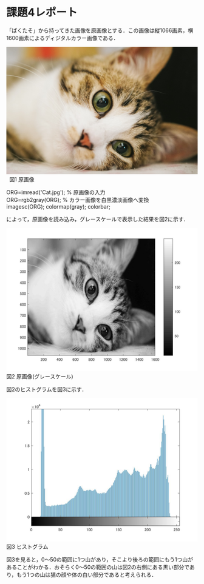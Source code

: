 
# 課題4レポート

「ぱくたそ」から持ってきた画像を原画像とする．この画像は縦1066画素，横1600画素によるディジタルカラー画像である．

![原画像](https://github.com/Tomoya-A/MyFolder/blob/master/kadai4/Cat.jpg)  
図1 原画像

ORG=imread('Cat.jpg'); % 原画像の入力  
ORG=rgb2gray(ORG); % カラー画像を白黒濃淡画像へ変換  
imagesc(ORG); colormap(gray); colorbar;  

によって，原画像を読み込み，グレースケールで表示した結果を図2に示す．

![原画像](https://github.com/Tomoya-A/MyFolder/blob/master/kadai4/kadai4_1.jpg)  
図2 原画像(グレースケール)

図2のヒストグラムを図3に示す．

![原画像](https://github.com/Tomoya-A/MyFolder/blob/master/kadai4/kadai4_2.jpg)  
図3 ヒストグラム

図3を見ると，0～50の範囲に1つ山があり，そこより後ろの範囲にもう1つ山があることがわかる．おそらく0～50の範囲の山は図2の右側にある黒い部分であり，もう1つの山は猫の顔や体の白い部分であると考えられる．
